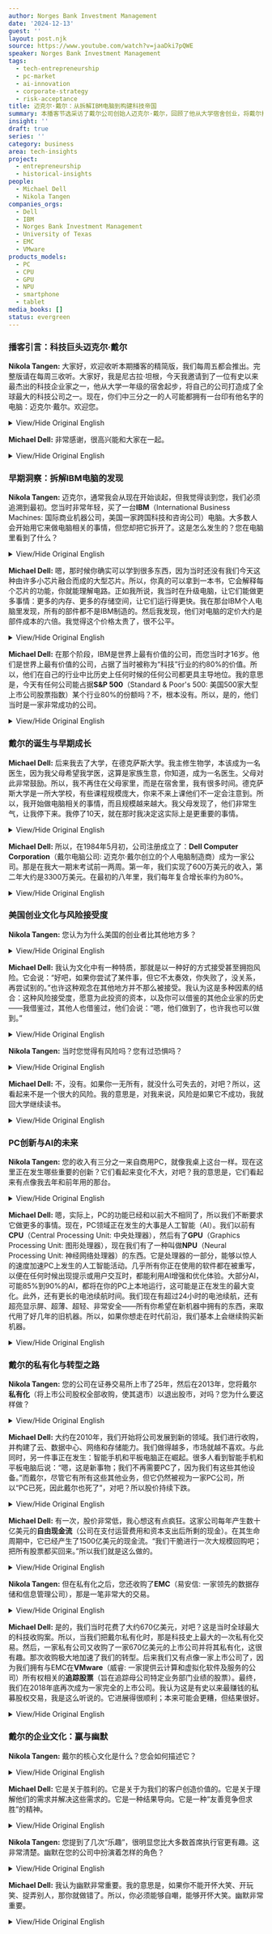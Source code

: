 ```yaml
---
author: Norges Bank Investment Management
date: '2024-12-13'
guest: ''
layout: post.njk
source: https://www.youtube.com/watch?v=jaaDki7pQWE
speaker: Norges Bank Investment Management
tags:
  - tech-entrepreneurship
  - pc-market
  - ai-innovation
  - corporate-strategy
  - risk-acceptance
title: 迈克尔·戴尔：从拆解IBM电脑到构建科技帝国
summary: 本播客节选采访了戴尔公司创始人迈克尔·戴尔，回顾了他从大学宿舍创业，将戴尔打造成全球最大科技公司之一的历程。他分享了早期拆解IBM电脑发现的商业洞察，美国创业文化中对风险的接纳，以及PC行业在AI时代的新发展。戴尔还深入探讨了公司在2013年私有化，随后通过大规模收购EMC实现转型的战略决策，并阐述了戴尔以客户价值和幽默感为核心的企业文化。
insight: ''
draft: true
series: ''
category: business
area: tech-insights
project:
  - entrepreneurship
  - historical-insights
people:
  - Michael Dell
  - Nikola Tangen
companies_orgs:
  - Dell
  - IBM
  - Norges Bank Investment Management
  - University of Texas
  - EMC
  - VMware
products_models:
  - PC
  - CPU
  - GPU
  - NPU
  - smartphone
  - tablet
media_books: []
status: evergreen
---
```

### 播客引言：科技巨头迈克尔·戴尔

**Nikola Tangen:** 大家好，欢迎收听本期播客的精简版，我们每周五都会推出。完整版请在每周三收听。大家好，我是尼古拉·坦根，今天我邀请到了一位有史以来最杰出的科技企业家之一，他从大学一年级的宿舍起步，将自己的公司打造成了全球最大的科技公司之一。现在，你们中三分之一的人可能都拥有一台印有他名字的电脑：迈克尔·戴尔。欢迎您。

<details>
<summary>View/Hide Original English</summary>
<p class="english-text">Hi everybody, tune in to this short version of the podcast, which we do every Friday. For the long version, tune in on Wednesdays. Hi everybody, I'm Nikola Tangen, and today I'm here with one of the most incredible tech entrepreneurs of all time, who started off in his freshman dorm room and built his company into one of the largest technology companies in the world. Now, one-third of you will have a PC with his name on: Michael Dell. Welcome. Thank you so much, great to be with you.</p>
</details>

**Michael Dell:** 非常感谢，很高兴能和大家在一起。

<details>
<summary>View/Hide Original English</summary>
<p class="english-text">Thank you so much, great to be with you.</p>
</details>

### 早期洞察：拆解IBM电脑的发现

**Nikola Tangen:** 迈克尔，通常我会从现在开始谈起，但我觉得谈到您，我们必须追溯到最初。您当时非常年轻，买了一台**IBM**（International Business Machines: 国际商业机器公司，美国一家跨国科技和咨询公司）电脑。大多数人会开始用它来做电脑相关的事情，但您却把它拆开了。这是怎么发生的？您在电脑里看到了什么？

<details>
<summary>View/Hide Original English</summary>
<p class="english-text">Normally, Michael, I would start with the present, but I think when it comes to you, we have to go all the way back to the beginning. You were very young and you bought an IBM computer. Most people would start to do computer things, but you took it apart instead. How did that happen? What did you see inside that computer?</p>
</details>

**Michael Dell:** 嗯，那时候你确实可以学到很多东西，因为当时还没有我们今天这种由许多小芯片融合而成的大型芯片。所以，你真的可以拿到一本书，它会解释每个芯片的功能，你就能理解电路。正如我所说，我当时在升级电脑，让它们能做更多事情：更多的内存、更多的存储空间，让它们运行得更快。我在那台IBM个人电脑里发现，所有的部件都不是IBM制造的。然后我发现，他们对电脑的定价大约是部件成本的六倍。我觉得这个价格太贵了，很不公平。

<details>
<summary>View/Hide Original English</summary>
<p class="english-text">Well, back then, you could actually learn a lot because you didn't have these large chips that we have today that are an amalgamation of lots of small chips. And so, you could literally get a book that would explain what each chip did, and you could understand the circuits. As I said, I was upgrading computers to make them do more: more memory, more storage, make them go faster. What I found in this IBM personal computer was that none of the parts were made by IBM. Then I discovered that the price they were charging for the computer was roughly six times the cost of the parts. It didn't really seem fair to me that it was that expensive.</p>
</details>

**Michael Dell:** 在那个阶段，IBM是世界上最有价值的公司，而您当时才16岁。他们是世界上最有价值的公司，占据了当时被称为“科技”行业的约80%的价值。所以，他们在自己的行业中比历史上任何时候的任何公司都更具主导地位。我的意思是，今天有任何公司能占据**S&P 500**（Standard & Poor's 500: 美国500家大型上市公司股票指数）某个行业80%的份额吗？不，根本没有。所以，是的，他们当时是一家非常成功的公司。

<details>
<summary>View/Hide Original English</summary>
<p class="english-text">IBM was the most valuable company in the world at that stage, and you were 16 years old. They were the most valuable company in the world, and they were about 80% of the value of the sector called technology at the time. So, they were more dominant in their sector than any company, maybe, in any time in history. I mean, are there any companies today that are 80% of one sector of the S&P 500? No, not even close. So, yeah, they were an incredibly successful company.</p>
</details>

### 戴尔的诞生与早期成长

**Michael Dell:** 后来我去了大学，在德克萨斯大学。我主修生物学，本该成为一名医生，因为我父母希望我学医，这算是家族生意，你知道，成为一名医生。父母对此非常鼓励。所以，我不再住在父母家里，而是在宿舍里，我有很多时间。德克萨斯大学是一所大学校，有些课程规模庞大，你来不来上课他们不一定会注意到。所以，我开始做电脑相关的事情，而且规模越来越大。我父母发现了，他们非常生气，让我停下来。我停了10天，就在那时我决定这实际上是更重要的事情。

<details>
<summary>View/Hide Original English</summary>
<p class="english-text">Then I went off to college, to the University of Texas. I was a biology major; I was supposed to be a doctor because my parents wanted me to study Pre-med, sort of the family business, you know, to be a doctor. Strong encouragement from the parents. So, I'm not in my parents' house anymore; I'm in the dorm room. I've got a lot of time. The University of Texas is a big school; some of the classes are enormous. If you show up or you don't show up, they don't really notice all the time. So, I'm kind of doing this computer thing, and it's getting bigger and bigger. My parents found out about it, they got very upset, and they kind of made me stop. I stopped for 10 days, and that's when I decided that this was actually something more.</p>
</details>

**Michael Dell:** 所以，在1984年5月初，公司注册成立了：**Dell Computer Corporation**（戴尔电脑公司: 迈克尔·戴尔创立的个人电脑制造商）成为一家公司。那是在我大一期末考试前一两周。第一年，我们实现了600万美元的收入，第二年大约是3300万美元。在最初的八年里，我们每年复合增长率约为80%。

<details>
<summary>View/Hide Original English</summary>
<p class="english-text">So, in early May of 1984, the company was incorporated: Dell Computer Corporation became a corporation. It was about a week or two before my final exams of my freshman year. The first year, we had $6 million in revenue, and the second year was about $33 million. We grew about 80% per year for the first eight years compounded.</p>
</details>

### 美国创业文化与风险接受度

**Nikola Tangen:** 您认为为什么美国的创业者比其他地方多？

<details>
<summary>View/Hide Original English</summary>
<p class="english-text">Why do you think there are more entrepreneurs in America than elsewhere?</p>
</details>

**Michael Dell:** 我认为文化中有一种特质，那就是以一种好的方式接受甚至拥抱风险。它会说：“好吧，如果你尝试了某件事，但它不太奏效，你失败了，没关系，再尝试别的。”也许这种观念在其他地方并不那么被接受。我认为这是多种因素的结合：这种风险接受度，愿意为此投资的资本，以及你可以借鉴的其他企业家的历史——我借鉴过，其他人也借鉴过，他们会说：“嗯，他们做到了，也许我也可以做到。”

<details>
<summary>View/Hide Original English</summary>
<p class="english-text">I think there's something in the culture that is accepting, even embracing, risk in a good way. It says, 'Well, okay, if you try something and it doesn't quite work, and you fail, it's okay, try something else.' And maybe that's not as accepted everywhere. I think there's a combination of factors: it's this risk acceptance, it's capital that will invest behind that, and there's a history of other entrepreneurs that you can look to—that I look to and others look to—and say, 'Well, yeah, they did it, so maybe I could do it.'</p>
</details>

**Nikola Tangen:** 当时您觉得有风险吗？您有过恐惧吗？

<details>
<summary>View/Hide Original English</summary>
<p class="english-text">Did you think it was a risk at the time? Did you ever have fear?</p>
</details>

**Michael Dell:** 不，没有。如果你一无所有，就没什么可失去的，对吧？所以，这看起来不是一个很大的风险。我的意思是，对我来说，风险是如果它不成功，我就回大学继续读书。

<details>
<summary>View/Hide Original English</summary>
<p class="english-text">No, no. If you have nothing to lose, right? So, it didn't seem like a big risk. I mean, the risk for me was if it didn't work, I'd go back to college.</p>
</details>

### PC创新与AI的未来

**Nikola Tangen:** 您的收入有三分之一来自商用PC，就像我桌上这台一样。现在这里正在发生哪些重要的创新？它们看起来变化不大，对吧？我的意思是，它们看起来有点像我去年和前年用的那台。

<details>
<summary>View/Hide Original English</summary>
<p class="english-text">So, a third of your income is from commercial PCs, like the one I have on my desk. What are the important innovations taking place here? Now, they look a bit like they don't change that much, right? I mean, they look a bit like the one I had last year and the year before.</p>
</details>

**Michael Dell:** 嗯，实际上，PC的功能已经和以前大不相同了，所以我们不断要求它做更多的事情。现在，PC领域正在发生的大事是人工智能（AI）。我们以前有**CPU**（Central Processing Unit: 中央处理器），然后有了**GPU**（Graphics Processing Unit: 图形处理器），现在我们有了一种叫做**NPU**（Neural Processing Unit: 神经网络处理器）的东西。它是处理器的一部分，能够以惊人的速度加速PC上发生的人工智能活动。几乎所有你正在使用的软件都在被重写，以便在任何时候出现提示或用户交互时，都能利用AI增强和优化体验。大部分AI，可能85%到90%的AI，都将在你的PC上本地运行，这可能是正在发生的最大变化。此外，还有更长的电池续航时间。我们现在有超过24小时的电池续航，还有超亮显示屏、超薄、超轻、非常安全——所有你希望在新机器中拥有的东西，来取代用了好几年的旧机器。所以，如果你想走在时代前沿，我们基本上会继续购买新机器。

<details>
<summary>View/Hide Original English</summary>
<p class="english-text">Well, actually, what the PC does is very, very different than it used to do, and so we keep asking it to do more and more things. Right now, the big thing that's going on in the PC is AI. We used to have the CPU (Central Processing Unit: 中央处理器), then we had the GPU (Graphics Processing Unit: 图形处理器), and now we have something called the NPU (Neural Processing Unit: 神经网络处理器). It is a part of the processor that speeds up the AI activities that occur on the PC to an incredible degree. Pretty much all the software you're using is being rewritten so that anytime there's a prompt or some user interaction, that experience is enhanced and made better using AI. Most of that AI, maybe 85-90% of it, will run locally on your PC, and that's probably the biggest thing that's going on, in addition to longer battery life. We have more than 24-hour battery life, super bright displays, super thin, super light, very secure—all the things you'd want in a new machine to replace one that's several years old. So, we will continue to buy new ones, basically, if you want to be in the future.</p>
</details>

### 戴尔的私有化与转型之路

**Nikola Tangen:** 您的公司在证券交易所上市了25年，然后在2013年，您将戴尔**私有化**（将上市公司股权全部收购，使其退市）以退出股市，对吗？您为什么要这样做？

<details>
<summary>View/Hide Original English</summary>
<p class="english-text">You were listed on a stock exchange for 25 years, and then in 2013, you took Dell private to get off the stock exchange. Correct? Why did you do that?</p>
</details>

**Michael Dell:** 大约在2010年，我们开始将公司发展到新的领域。我们进行收购，并构建了云、数据中心、网络和存储能力。我们做得越多，市场就越不喜欢。与此同时，另一件事正在发生：智能手机和平板电脑正在崛起。很多人看到智能手机和平板电脑后说：“嗯，这是新事物；我们不再需要PC了，因为我们有这些其他设备。”而戴尔，尽管它有所有这些其他业务，但它仍然被视为一家PC公司，所以“PC已死，因此戴尔也死了”，对吧？所以股价持续下跌。

<details>
<summary>View/Hide Original English</summary>
<p class="english-text">Around 2010, we started evolving the company into new areas. We were making acquisitions and building cloud, data center, networking, and storage capabilities. The more we did that, the less the market liked it. At the same time, something else was going on: the smartphone and the tablet were on the rise. A lot of people looked at the smartphone and the tablet and said, 'Well, that's the new thing; we don't need the PC anymore because we have these other things.' And Dell, even though it has all these other businesses, is kind of a PC company, so 'the PC's dead, therefore Dell's dead,' right? So, the stock kept going down.</p>
</details>

**Michael Dell:** 有一次，股价非常低，我心想这有点疯狂。这家公司每年产生数十亿美元的**自由现金流**（公司在支付运营费用和资本支出后所剩的现金）。在其生命周期中，它已经产生了1500亿美元的现金流。“我们干脆进行一次大规模回购吧；把所有股票都买回来。”所以我们就是这么做的。

<details>
<summary>View/Hide Original English</summary>
<p class="english-text">At one point, the stock was really low, and I thought, 'This is kind of crazy.' This company is generating lots of free cash flow (自由现金流: 公司在支付运营费用和资本支出后所剩的现金), billions of dollars of free cash flow every year. It had generated $150 billion of cash flow in its lifetime. 'Let's just do a huge buyback; let's buy back all the shares.' So, that's what we did.</p>
</details>

**Nikola Tangen:** 但在私有化之后，您还收购了**EMC**（易安信: 一家领先的数据存储和信息管理公司），那是一笔非常大的交易。

<details>
<summary>View/Hide Original English</summary>
<p class="english-text">But when it was private, you also acquired EMC (易安信: 一家领先的数据存储和信息管理公司), a very big deal.</p>
</details>

**Michael Dell:** 是的，我们当时花费了大约670亿美元，对吧？这是当时全球最大的科技收购案。所以，当我们把戴尔私有化时，那是科技史上最大的一次私有化交易。然后，一家私有公司又收购了一家670亿美元的上市公司并将其私有化，这很有趣。那次收购极大地加速了我们的转型。后来我们又有点像一家上市公司了，因为我们拥有与EMC在**VMware**（威睿: 一家提供云计算和虚拟化软件及服务的公司）所有权相关的**追踪股票**（旨在追踪母公司特定业务部门业绩的股票）。最终，我们在2018年底再次成为一家完全的上市公司。我认为这是有史以来最赚钱的私募股权交易，我是这么听说的。它进展得很顺利；本来可能会更糟，但结果很好。

<details>
<summary>View/Hide Original English</summary>
<p class="english-text">We spent like $67 billion, right? The biggest technology acquisition the world had seen. So, when we took Dell private, it was the largest take private (私有化: 将上市公司股权全部收购，使其退市) ever in technology. And then a private company bought a $67 billion public company and took it private too, which was kind of fun. That significantly accelerated our transformation. We then kind of became like a public company because we had a tracking stock (追踪股票: 旨在追踪母公司特定业务部门业绩的股票) associated with EMC's ownership in VMware (威睿: 一家提供云计算和虚拟化软件及服务的公司). Ultimately, we became a fully public company again at the end of 2018. It's the most profitable private equity deal ever, I think that's what I'm told. It worked out well; could have been a lot worse, but it worked out well.</p>
</details>

### 戴尔的企业文化：赢与幽默

**Nikola Tangen:** 戴尔的核心文化是什么？您会如何描述它？

<details>
<summary>View/Hide Original English</summary>
<p class="english-text">What is the core culture at Dell? How would you describe it?</p>
</details>

**Michael Dell:** 它是关于胜利的。它是关于为我们的客户创造价值的。它是关于理解他们的需求并解决这些需求的。它是一种结果导向。它是一种“友善竞争但求胜”的精神。

<details>
<summary>View/Hide Original English</summary>
<p class="english-text">It's winning. It's delivering value for our customers. It is understanding their requirements and solving them. It is a results orientation. It is 'play nice but win.'</p>
</details>

**Nikola Tangen:** 您提到了几次“乐趣”，很明显您比大多数首席执行官更有趣。这非常清楚。幽默在您的公司中扮演着怎样的角色？

<details>
<summary>View/Hide Original English</summary>
<p class="english-text">You mentioned 'fun' a few times, and clearly, you are more fun than most CEOs. That's very clear. What place does humor play in your company?</p>
</details>

**Michael Dell:** 我认为幽默非常重要。我的意思是，如果你不能开怀大笑、开玩笑、捉弄别人，那你就做错了。所以，你必须能够自嘲，能够开怀大笑。幽默非常重要。

<details>
<summary>View/Hide Original English</summary>
<p class="english-text">I think humor is very important. If you can't laugh, joke around, play tricks on people, you know you're doing it wrong. You have to be able to laugh at yourself and laugh. Humor is incredibly important.</p>
</details>